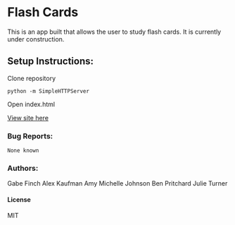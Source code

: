 # Flash Cards
This is an app built that allows the user to study flash cards.  It is currently
under construction.
## Setup Instructions:

Clone repository
```
python -m SimpleHTTPServer
```
Open index.html

[View site here](http://alexkaufman06.github.io/tech-vocab/index.html)

### Bug Reports:
```
None known
```
### Authors:
Gabe Finch
Alex Kaufman
Amy Michelle Johnson
Ben Pritchard
Julie Turner
#### License
MIT
